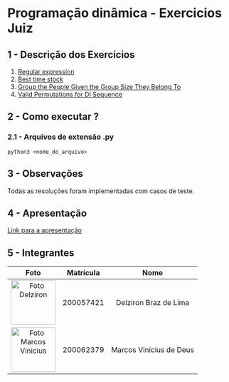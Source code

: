 # Programação dinâmica - Exercicios Juiz

## 1 - Descrição dos Exercícios

1. [Regular expression](https://leetcode.com/problems/regular-expression-matching/)
2. [Best time stock](https://leetcode.com/problems/best-time-to-buy-and-sell-stock/)
3. [Group the People Given the Group Size They Belong To](https://leetcode.com/problems/group-the-people-given-the-group-size-they-belong-to/)
4. [Valid Permutations for DI Sequence](https://leetcode.com/problems/valid-permutations-for-di-sequence/)


## 2 - Como executar ?

### 2.1 - Arquivos de extensão .py
```
python3 <nome_do_arquivo>
```

## 3 - Observações
Todas as resoluções foram implementadas com casos de teste.

## 4 - Apresentação
[Link para a apresentação]()

## 5 - Integrantes

|                                                  **Foto**                                                   | **Matrícula** |        **Nome**         |
| :---------------------------------------------------------------------------------------------------------: | :-----------: | :---------------------: |
|     <img src="https://avatars.githubusercontent.com/DelzironBraz" width="100px;" alt="Foto Delziron"/>      |   200057421   |  Delziron Braz de Lima  |
| <img src="https://avatars.githubusercontent.com/u/87666623?v=4" width="100px;" alt="Foto Marcos Vinicius"/> |   200062379   | Marcos Vinícius de Deus |